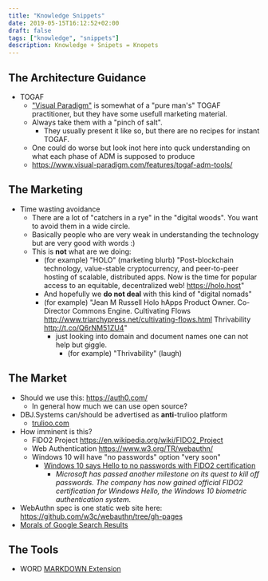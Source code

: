 ```yaml
---
title: "Knowledge Snippets"
date: 2019-05-15T16:12:52+02:00
draft: false
tags: ["knowledge", "snippets"]
description: Knowledge + Snipets = Knopets
---
```


## The Architecture Guidance

- TOGAF
    - ["Visual Paradigm"](https://www.visual-paradigm.com/) is somewhat of a "pure man's" TOGAF practitioner, but they have some usefull marketing material.
	- Always take them with a "pinch of salt". 
		- They usually present it like so, but there are no recipes for instant TOGAF.
	- One could do worse but look inot here into quck understanding on what each phase of ADM is supposed to produce
	- https://www.visual-paradigm.com/features/togaf-adm-tools/

## The Marketing
	
- Time wasting avoidance	
	- There are a lot of "catchers in a rye" in the "digital woods". You want to avoid them in a wide circle.
	- Basically people who are very weak in understanding the technology but are very good with words :) 
	- This is **not** what are we doing: 
		- (for example) "HOLO" (marketing blurb) "Post-blockchain technology, value-stable cryptocurrency, and peer-to-peer hosting of scalable, distributed apps. Now is the time for popular access to an equitable, decentralized web! https://holo.host"
		- And hopefully we **do not deal** with this kind of "digital nomads" 
		- (for example) "Jean M Russell
Holo hApps Product Owner. Co-Director Commons Engine. Cultivating Flows http://www.triarchypress.net/cultivating-flows.html Thrivability http://t.co/Q6rNM51ZU4"
			- just looking into domain and document names one can not help but giggle. 
				- (for example) "Thrivability" (laugh)

## The Market

- Should we use this: https://auth0.com/
  - In general how much we can use open source?
- DBJ.Systems can/should be advertised as **anti**-trulioo platform
  - [trulioo.com](https://www.trulioo.com/)
- How imminent is this?
  - FIDO2 Project https://en.wikipedia.org/wiki/FIDO2_Project
  - Web Authentication https://www.w3.org/TR/webauthn/
  - Windows 10 will have "no passwords" option "very soon"
     - [Windows 10 says Hello to no passwords with FIDO2 certification](https://www.zdnet.com/article/windows-10-says-hello-to-no-passwords-with-fido2-certification/)
	     - *Microsoft has passed another milestone on its quest to kill off passwords. The company has now gained official FIDO2 certification for Windows Hello, the Windows 10 biometric authentication system.* 
- WebAuthn spec is one static web site here: https://github.com/w3c/webauthn/tree/gh-pages
- [Morals of Google Search Results](https://www.ted.com/talks/andreas_ekstrom_the_moral_bias_behind_your_search_results/discussion#t-545554)

## The Tools

- WORD [MARKDOWN Extension](http://www.writage.com) 
